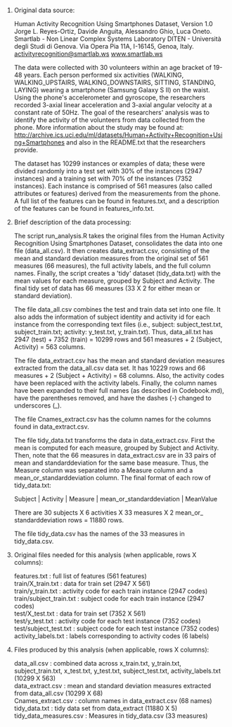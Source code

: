 1. Original data source:

    Human Activity Recognition Using Smartphones Dataset, Version 1.0
    Jorge L. Reyes-Ortiz, Davide Anguita, Alessandro Ghio, Luca Oneto.
    Smartlab - Non Linear Complex Systems Laboratory
    DITEN - Università degli Studi di Genova.
    Via Opera Pia 11A, I-16145, Genoa, Italy.
    activityrecognition@smartlab.ws
    www.smartlab.ws

    The data were collected with 30 volunteers within an age bracket 
    of 19-48 years. Each person performed six activities (WALKING, 
    WALKING_UPSTAIRS, WALKING_DOWNSTAIRS, SITTING, STANDING, LAYING) 
    wearing a smartphone (Samsung Galaxy S II) on the waist.  Using
    the phone's accelerometer and gyroscope, the researchers recorded
    3-axial linear acceleration and 3-axial angular velocity at a 
    constant rate of 50Hz.  The goal of the researchers' analysis was
    to identify the activity of the volunteers from data collected
    from the phone.  More information about the study may be found at:
    http://archive.ics.uci.edu/ml/datasets/Human+Activity+Recognition+Using+Smartphones
    and also in the README.txt that the researchers provide.

    The dataset has 10299 instances or examples of data; these were
    divided randomly into a test set with 30% of the instances (2947
    instances) and a training set with 70% of the instances (7352 
    instances).  Each instance is comprised of 561 measures (also 
    called attributes or features) derived from the measurements from
    the phone.  A full list of the features can be found in 
    features.txt, and a description of the features can be found in
    features_info.txt.

2. Brief description of the data processing:

    The script run_analysis.R takes the original files from the Human 
    Activity Recognition Using Smartphones Dataset, consolidates the
    data into one file (data_all.csv).  It then creates 
    data_extract.csv, consisting of the mean and standard deviation
    measures from the original set of 561 measures (66 measures), the
    full activity labels, and the full column names.  Finally, the 
    script creates a 'tidy' dataset (tidy_data.txt) with the mean 
    values for each measure, grouped by Subject and Activity. The 
    final tidy set of data has 66 measures (33 X 2 for either mean or 
    standard deviation).

    The file data_all.csv combines the test and train data set into 
    one file.  It also adds the information of subject identity and 
    activity id for each instance from the corresponding text files 
    (i.e., subject: subject_test.txt, subject_train.txt; activity:
    y_test.txt, y_train.txt).  Thus, data_all.txt has 2947 (test) + 
    7352 (train) = 10299 rows and 561 measures + 2 (Subject, 
    Activity) = 563 columns.  

    The file data_extract.csv has the mean and standard deviation
    measures extracted from the data_all.csv data set. It has 10229 
    rows and 66 measures + 2 (Subject + Activity) = 68 columns.
    Also, the activity codes have been replaced with the activity 
    labels. Finally, the column names have been expanded to their 
    full names (as described in Codebook.md), have the parentheses 
    removed, and have the dashes (-) changed to underscores (_). 

    The file Cnames_extract.csv has the column names for the columns 
    found in data_extract.csv.

    The file tidy_data.txt transforms the data in data_extract.csv.
    First the mean is computed for each measure, grouped by
    Subject and Activity.  Then, note that the 66 measures in
    data_extract.csv are in 33 pairs of mean and standarddeviation
    for the same base measure.  Thus, the Measure column was 
    separated into a Measure column and a mean_or_standarddeviation
    column.  The final format of each row of tidy_data.txt:

    Subject | Activity | Measure | mean_or_standarddeviation | MeanValue

    There are 30 subjects X 6 activities X 33 measures X 2 mean_or_
    standarddeviation rows = 11880 rows.

    The file tidy_data.csv has the names of the 33 measures in
    tidy_data.csv.

3. Original files needed for this analysis (when applicable, 
rows X columns):

    features.txt            : full list of features (561 features)  
    train/X_train.txt       : data for train set (2947 X 561)       
    train/y_train.txt       : activity code for each train instance (2947 codes)                           
    train/subject_train.txt : subject code for each train instance (2947 codes)                           
    test/X_test.txt         : data for train set (7352 X 561)        
    test/y_test.txt         : activity code for each test instance (7352 codes)                          
    test/subject_test.txt   : subject code for each test instance  (7352 codes)                           
    activity_labels.txt     : labels corresponding to activity codes (6 labels)                             

4. Files produced by this analysis (when applicable, rows X columns): 

   data_all.csv             : combined data across x_train.txt, y_train.txt, subject_train.txt, x_test.txt, y_test.txt, subject_test.txt,
                              activity_labels.txt (10299 X 563)           
    data_extract.csv        : mean and standard deviation measures extracted from data_all.csv (10299 X 68)    
    Cnames_extract.csv      : column names in data_extract.csv (68 names)                                     
    tidy_data.txt           : tidy data set from data_extract (11880 X 5)                                         
    tidy_data_measures.csv  : Measures in tidy_data.csv (33 measures)    

